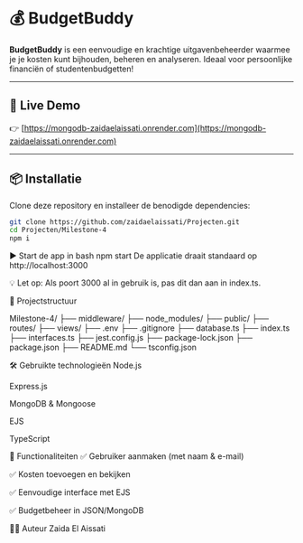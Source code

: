 # 💰 BudgetBuddy

**BudgetBuddy** is een eenvoudige en krachtige uitgavenbeheerder waarmee je je kosten kunt bijhouden, beheren en analyseren. Ideaal voor persoonlijke financiën of studentenbudgetten!

---

## 🚀 Live Demo

👉 [https://mongodb-zaidaelaissati.onrender.com](https://mongodb-zaidaelaissati.onrender.com)

---

## 📦 Installatie

Clone deze repository en installeer de benodigde dependencies:

```bash
git clone https://github.com/zaidaelaissati/Projecten.git
cd Projecten/Milestone-4
npm i
```
▶️ Start de app
in bash npm start
De applicatie draait standaard op http://localhost:3000

💡 Let op: Als poort 3000 al in gebruik is, pas dit dan aan in index.ts.

📁 Projectstructuur

Milestone-4/
├── middleware/
├── node_modules/
├── public/
├── routes/
├── views/
├── .env
├── .gitignore
├── database.ts
├── index.ts
├── interfaces.ts
├── jest.config.js
├── package-lock.json
├── package.json
├── README.md
└── tsconfig.json

🛠 Gebruikte technologieën
Node.js

Express.js

MongoDB & Mongoose

EJS

TypeScript

📌 Functionaliteiten
✅ Gebruiker aanmaken (met naam & e-mail)

✅ Kosten toevoegen en bekijken

✅ Eenvoudige interface met EJS

✅ Budgetbeheer in JSON/MongoDB

👩‍💻 Auteur
Zaida El Aissati

